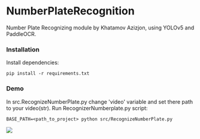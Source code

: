 # NumberPlateRecognition

Number Plate Recognizing module by Khatamov Azizjon, using YOLOv5 and PaddleOCR.

### Installation
Install dependencies:
```commandline
pip install -r requirements.txt
```

### Demo 
In src.RecognizeNumberPlate.py change 'video' variable and set there path to your video(str).
Run RecognizerNumberplate.py script:
```commandline
BASE_PATH=<path_to_project> python src/RecognizeNumberPlate.py 
```

![](https://github.com/HENNESSYxie/NumberPlateRecognition/blob/main/content/demo.gif)
